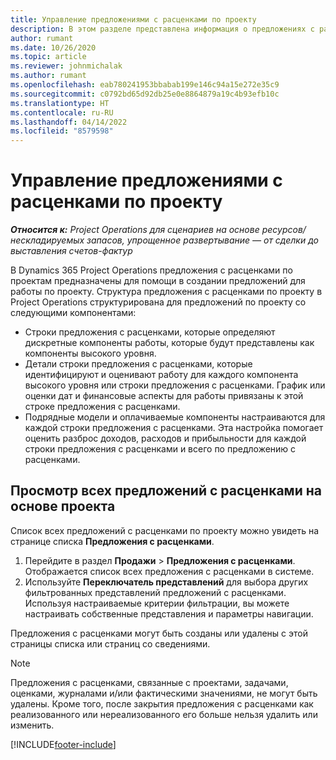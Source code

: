 ```yaml
---
title: Управление предложениями с расценками по проекту
description: В этом разделе представлена информация о предложениях с расценками по проекту.
author: rumant
ms.date: 10/26/2020
ms.topic: article
ms.reviewer: johnmichalak
ms.author: rumant
ms.openlocfilehash: eab780241953bbabab199e146c94a15e272e35c9
ms.sourcegitcommit: c0792bd65d92db25e0e8864879a19c4b93efb10c
ms.translationtype: HT
ms.contentlocale: ru-RU
ms.lasthandoff: 04/14/2022
ms.locfileid: "8579598"
---
```

# <a name="manage-project-quotes"></a>Управление предложениями с расценками по проекту

_**Относится к:** Project Operations для сценариев на основе ресурсов/нескладируемых запасов, упрощенное развертывание — от сделки до выставления счетов-фактур_

В Dynamics 365 Project Operations предложения с расценками по проектам предназначены для помощи в создании предложений для работы по проекту. Структура предложения с расценками по проекту в Project Operations структурирована для предложений по проекту со следующими компонентами:

  - Строки предложения с расценками, которые определяют дискретные компоненты работы, которые будут представлены как компоненты высокого уровня.
  - Детали строки предложения с расценками, которые идентифицируют и оценивают работу для каждого компонента высокого уровня или строки предложения с расценками. График или оценки дат и финансовые аспекты для работы привязаны к этой строке предложения с расценками.
  - Подрядные модели и оплачиваемые компоненты настраиваются для каждой строки предложения с расценками. Эта настройка помогает оценить разброс доходов, расходов и прибыльности для каждой строки предложения с расценками и всего по предложению с расценками.

## <a name="view-all-project-based-quotes"></a>Просмотр всех предложений с расценками на основе проекта

Список всех предложений с расценками по проекту можно увидеть на странице списка **Предложения с расценками**. 

1. Перейдите в раздел **Продажи** > **Предложения с расценками**. Отображается список всех предложения с расценками в системе. 
2. Используйте **Переключатель представлений** для выбора других фильтрованных представлений предложений с расценками. Используя настраиваемые критерии фильтрации, вы можете настраивать собственные представления и параметры навигации.

Предложения с расценками могут быть созданы или удалены с этой страницы списка или страниц со сведениями.

 > [!NOTE]
 > Предложения с расценками, связанные с проектами, задачами, оценками, журналами и/или фактическими значениями, не могут быть удалены. Кроме того, после закрытия предложения с расценками как реализованного или нереализованного его больше нельзя удалить или изменить. 


[!INCLUDE[footer-include](../../includes/footer-banner.md)]
